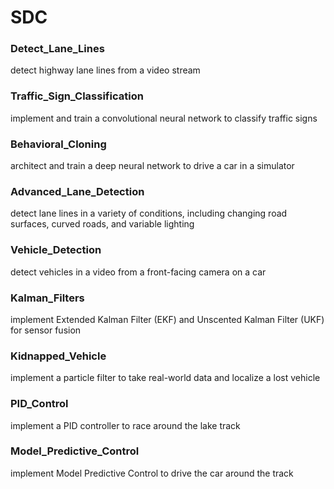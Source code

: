 # SDC

### Detect_Lane_Lines
detect highway lane lines from a video stream

### Traffic_Sign_Classification
implement and train a convolutional neural network to classify traffic signs

### Behavioral_Cloning
architect and train a deep neural network to drive a car in a simulator

### Advanced_Lane_Detection
detect lane lines in a variety of conditions, including changing road surfaces, curved roads, and variable lighting

### Vehicle_Detection
detect vehicles in a video from a front-facing camera on a car

### Kalman_Filters
implement Extended Kalman Filter (EKF) and Unscented Kalman Filter (UKF) for sensor fusion

### Kidnapped_Vehicle
implement a particle filter to take real-world data and localize a lost vehicle

### PID_Control
implement a PID controller to race around the lake track

### Model_Predictive_Control
implement Model Predictive Control to drive the car around the track